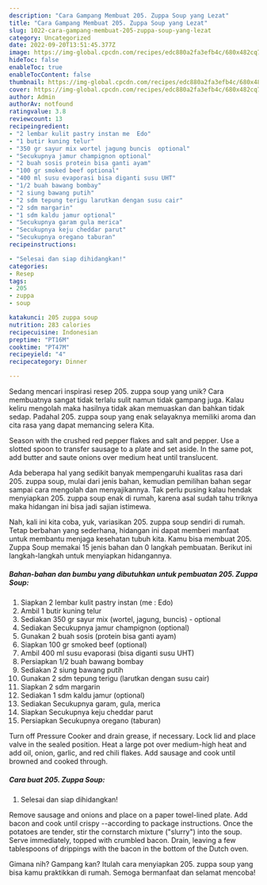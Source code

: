 ```yaml
---
description: "Cara Gampang Membuat 205. Zuppa Soup yang Lezat"
title: "Cara Gampang Membuat 205. Zuppa Soup yang Lezat"
slug: 1022-cara-gampang-membuat-205-zuppa-soup-yang-lezat
category: Uncategorized
date: 2022-09-20T13:51:45.377Z
image: https://img-global.cpcdn.com/recipes/edc880a2fa3efb4c/680x482cq70/205-zuppa-soup-foto-resep-utama.jpg
hideToc: false
enableToc: true
enableTocContent: false
thumbnail: https://img-global.cpcdn.com/recipes/edc880a2fa3efb4c/680x482cq70/205-zuppa-soup-foto-resep-utama.jpg
cover: https://img-global.cpcdn.com/recipes/edc880a2fa3efb4c/680x482cq70/205-zuppa-soup-foto-resep-utama.jpg
author: Admin
authorAv: notfound
ratingvalue: 3.8
reviewcount: 13
recipeingredient:
- "2 lembar kulit pastry instan me  Edo"
- "1 butir kuning telur"
- "350 gr sayur mix wortel jagung buncis  optional"
- "Secukupnya jamur champignon optional"
- "2 buah sosis protein bisa ganti ayam"
- "100 gr smoked beef optional"
- "400 ml susu evaporasi bisa diganti susu UHT"
- "1/2 buah bawang bombay"
- "2 siung bawang putih"
- "2 sdm tepung terigu larutkan dengan susu cair"
- "2 sdm margarin"
- "1 sdm kaldu jamur optional"
- "Secukupnya garam gula merica"
- "Secukupnya keju cheddar parut"
- "Secukupnya oregano taburan"
recipeinstructions:

- "Selesai dan siap dihidangkan!"
categories:
- Resep
tags:
- 205
- zuppa
- soup

katakunci: 205 zuppa soup 
nutrition: 283 calories
recipecuisine: Indonesian
preptime: "PT16M"
cooktime: "PT47M"
recipeyield: "4"
recipecategory: Dinner

---
```





Sedang mencari inspirasi resep 205. zuppa soup yang unik? Cara membuatnya sangat tidak terlalu sulit namun tidak gampang juga. Kalau keliru mengolah maka hasilnya tidak akan memuaskan dan bahkan tidak sedap. Padahal 205. zuppa soup yang enak selayaknya memiliki aroma dan cita rasa yang dapat memancing selera Kita.





Season with the crushed red pepper flakes and salt and pepper. Use a slotted spoon to transfer sausage to a plate and set aside. In the same pot, add butter and saute onions over medium heat until translucent.

Ada beberapa hal yang sedikit banyak mempengaruhi kualitas rasa dari 205. zuppa soup, mulai dari jenis bahan, kemudian pemilihan bahan segar sampai cara mengolah dan menyajikannya. Tak perlu pusing kalau hendak menyiapkan 205. zuppa soup enak di rumah, karena asal sudah tahu triknya maka hidangan ini bisa jadi sajian istimewa.






Nah, kali ini kita coba, yuk, variasikan 205. zuppa soup sendiri di rumah. Tetap berbahan yang sederhana, hidangan ini dapat memberi manfaat untuk membantu menjaga kesehatan tubuh kita. Kamu bisa membuat 205. Zuppa Soup memakai 15 jenis bahan dan 0 langkah pembuatan. Berikut ini langkah-langkah untuk menyiapkan hidangannya.

<!--inarticleads1-->

##### Bahan-bahan dan bumbu yang dibutuhkan untuk pembuatan 205. Zuppa Soup:

1. Siapkan 2 lembar kulit pastry instan (me : Edo)
1. Ambil 1 butir kuning telur
1. Sediakan 350 gr sayur mix (wortel, jagung, buncis) - optional
1. Sediakan Secukupnya jamur champignon (optional)
1. Gunakan 2 buah sosis (protein bisa ganti ayam)
1. Siapkan 100 gr smoked beef (optional)
1. Ambil 400 ml susu evaporasi (bisa diganti susu UHT)
1. Persiapkan 1/2 buah bawang bombay
1. Sediakan 2 siung bawang putih
1. Gunakan 2 sdm tepung terigu (larutkan dengan susu cair)
1. Siapkan 2 sdm margarin
1. Sediakan 1 sdm kaldu jamur (optional)
1. Sediakan Secukupnya garam, gula, merica
1. Siapkan Secukupnya keju cheddar parut
1. Persiapkan Secukupnya oregano (taburan)


Turn off Pressure Cooker and drain grease, if necessary. Lock lid and place valve in the sealed position. Heat a large pot over medium-high heat and add oil, onion, garlic, and red chili flakes. Add sausage and cook until browned and cooked through. 

<!--inarticleads2-->

##### Cara buat 205. Zuppa Soup:


1. Selesai dan siap dihidangkan!

Remove sausage and onions and place on a paper towel-lined plate. Add bacon and cook until crispy --according to package instructions. Once the potatoes are tender, stir the cornstarch mixture (&#34;slurry&#34;) into the soup. Serve immediately, topped with crumbled bacon. Drain, leaving a few tablespoons of drippings with the bacon in the bottom of the Dutch oven. 

Gimana nih? Gampang kan? Itulah cara menyiapkan 205. zuppa soup yang bisa kamu praktikkan di rumah. Semoga bermanfaat dan selamat mencoba!
